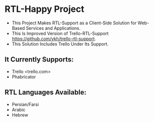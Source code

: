 # RTL-Happy Project
- This Project Makes RTL-Support as a Client-Side Solution for Web-Based Services and Applications.
- This Is Improved Version of Trello-RTL-Support <https://github.com/ykh/trello-rtl-support>.
- This Solution Includes Trello Under Its Support.

## It Currently Supports:
- Trello <trello.com>
- Phabricator

## RTL Languages Available:
- Persian/Farsi
- Arabic
- Hebrew